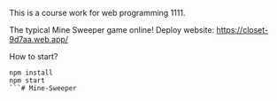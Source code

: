 This is a course work for web programming 1111.

The typical Mine Sweeper game online!
Deploy website: https://closet-9d7aa.web.app/

How to start?
```
npm install
npm start
```# Mine-Sweeper
